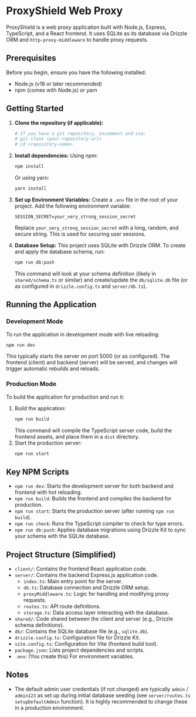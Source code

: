 # ProxyShield Web Proxy

ProxyShield is a web proxy application built with Node.js, Express, TypeScript, and a React frontend. It uses SQLite as its database via Drizzle ORM and `http-proxy-middleware` to handle proxy requests.

## Prerequisites

Before you begin, ensure you have the following installed:
- Node.js (v18 or later recommended)
- npm (comes with Node.js) or yarn

## Getting Started

1.  **Clone the repository (if applicable):**
    ```bash
    # If you have a git repository, uncomment and use:
    # git clone <your-repository-url>
    # cd <repository-name>
    ```

2.  **Install dependencies:**
    Using npm:
    ```bash
    npm install
    ```
    Or using yarn:
    ```bash
    yarn install
    ```

3.  **Set up Environment Variables:**
    Create a `.env` file in the root of your project. Add the following environment variable:
    ```env
    SESSION_SECRET=your_very_strong_session_secret
    ```
    Replace `your_very_strong_session_secret` with a long, random, and secure string. This is used for securing user sessions.

4.  **Database Setup:**
    This project uses SQLite with Drizzle ORM. To create and apply the database schema, run:
    ```bash
    npm run db:push
    ```
    This command will look at your schema definition (likely in `shared/schema.ts` or similar) and create/update the `db/sqlite.db` file (or as configured in `drizzle.config.ts` and `server/db.ts`).

## Running the Application

### Development Mode
To run the application in development mode with live reloading:
```bash
npm run dev
```
This typically starts the server on port 5000 (or as configured). The frontend (client) and backend (server) will be served, and changes will trigger automatic rebuilds and reloads.

### Production Mode
To build the application for production and run it:
1.  Build the application:
    ```bash
    npm run build
    ```
    This command will compile the TypeScript server code, build the frontend assets, and place them in a `dist` directory.
2.  Start the production server:
    ```bash
    npm run start
    ```

## Key NPM Scripts

-   `npm run dev`: Starts the development server for both backend and frontend with hot reloading.
-   `npm run build`: Builds the frontend and compiles the backend for production.
-   `npm run start`: Starts the production server (after running `npm run build`).
-   `npm run check`: Runs the TypeScript compiler to check for type errors.
-   `npm run db:push`: Applies database migrations using Drizzle Kit to sync your schema with the SQLite database.

## Project Structure (Simplified)

-   `client/`: Contains the frontend React application code.
-   `server/`: Contains the backend Express.js application code.
    -   `index.ts`: Main entry point for the server.
    -   `db.ts`: Database connection and Drizzle ORM setup.
    -   `proxyMiddleware.ts`: Logic for handling and modifying proxy requests.
    -   `routes.ts`: API route definitions.
    -   `storage.ts`: Data access layer interacting with the database.
-   `shared/`: Code shared between the client and server (e.g., Drizzle schema definitions).
-   `db/`: Contains the SQLite database file (e.g., `sqlite.db`).
-   `drizzle.config.ts`: Configuration file for Drizzle Kit.
-   `vite.config.ts`: Configuration for Vite (frontend build tool).
-   `package.json`: Lists project dependencies and scripts.
-   `.env`: (You create this) For environment variables.

## Notes
- The default admin user credentials (if not changed) are typically `admin` / `admin123` as set up during initial database seeding (see `server/routes.ts` `setupDefaultAdmin` function). It is highly recommended to change these in a production environment. 